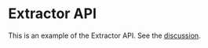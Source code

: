 # Extractor API

This is an example of the Extractor API. See the [discussion].

[discussion]: https://github.com/krassowski/jupyterlab-lsp/issues/561
